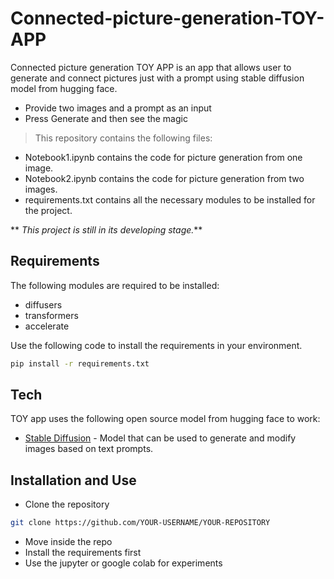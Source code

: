 # Connected-picture-generation-TOY-APP
Connected picture generation TOY APP is an app that allows user to generate and connect pictures just with a prompt using stable diffusion model from hugging face.
- Provide two images and a prompt as an input
- Press Generate and then see the magic

> This repository contains the following files:
- Notebook1.ipynb contains the code for picture generation from one image.
- Notebook2.ipynb contains the code for picture generation from two images.
- requirements.txt contains all the necessary modules to be installed for the project.

** _This project is still in its developing stage._**

## Requirements
The following modules are required to be installed:
- diffusers
- transformers
- accelerate

Use the following code to install the requirements in your environment.
```sh
pip install -r requirements.txt
```

## Tech
TOY app uses the following open source model from hugging face to work:

- [Stable Diffusion](https://huggingface.co/stabilityai/stable-diffusion-2) - Model that can be used to generate and modify images based on text prompts.

## Installation and Use
- Clone the repository
```sh
git clone https://github.com/YOUR-USERNAME/YOUR-REPOSITORY
```
- Move inside the repo
- Install  the requirements first
- Use the jupyter or google colab for experiments





